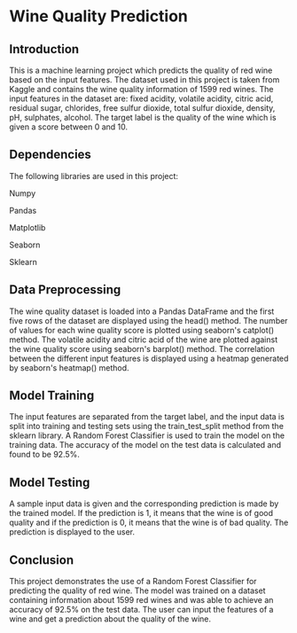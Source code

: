 # Wine Quality Prediction
## Introduction
This is a machine learning project which predicts the quality of red wine based on the input features. The dataset used in this project is taken from Kaggle and contains the wine quality information of 1599 red wines. The input features in the dataset are: fixed acidity, volatile acidity, citric acid, residual sugar, chlorides, free sulfur dioxide, total sulfur dioxide, density, pH, sulphates, alcohol. The target label is the quality of the wine which is given a score between 0 and 10.

## Dependencies
The following libraries are used in this project:

Numpy

Pandas

Matplotlib

Seaborn

Sklearn

## Data Preprocessing
The wine quality dataset is loaded into a Pandas DataFrame and the first five rows of the dataset are displayed using the head() method. The number of values for each wine quality score is plotted using seaborn's catplot() method. The volatile acidity and citric acid of the wine are plotted against the wine quality score using seaborn's barplot() method. The correlation between the different input features is displayed using a heatmap generated by seaborn's heatmap() method.

## Model Training
The input features are separated from the target label, and the input data is split into training and testing sets using the train_test_split method from the sklearn library. A Random Forest Classifier is used to train the model on the training data. The accuracy of the model on the test data is calculated and found to be 92.5%.

## Model Testing
A sample input data is given and the corresponding prediction is made by the trained model. If the prediction is 1, it means that the wine is of good quality and if the prediction is 0, it means that the wine is of bad quality. The prediction is displayed to the user.

## Conclusion
This project demonstrates the use of a Random Forest Classifier for predicting the quality of red wine. The model was trained on a dataset containing information about 1599 red wines and was able to achieve an accuracy of 92.5% on the test data. The user can input the features of a wine and get a prediction about the quality of the wine.
